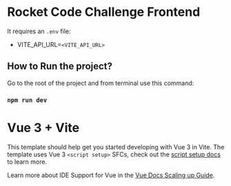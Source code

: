# Rocket Code Challenge Frontend



It requires an `.env` file:
- VITE_API_URL=`<VITE_API_URL>`

## How to Run the project? 
Go to the root of the project and from terminal use this command:

### `npm run dev`


# Vue 3 + Vite 

This template should help get you started developing with Vue 3 in Vite. The template uses Vue 3 `<script setup>` SFCs, check out the [script setup docs](https://v3.vuejs.org/api/sfc-script-setup.html#sfc-script-setup) to learn more.

Learn more about IDE Support for Vue in the [Vue Docs Scaling up Guide](https://vuejs.org/guide/scaling-up/tooling.html#ide-support).
